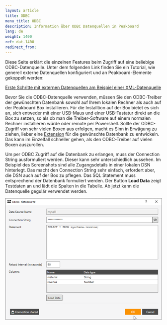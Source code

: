 ```yaml
---
layout: article
title: ODBC
menu_title: ODBC
description: Information über ODBC Datenquellen in Peakboard
lang: de
weight: 1400
ref: dat-1400
redirect_from:
---
```


Diese Seite erklärt die einzelnen Features beim Zugriff auf eine beliebige ODBC-Datenquelle. 
Unter dem folgenden Link finden Sie ein Tutorial, wie generell externe Datenquellen konfiguriert und an Peakboard-Elemente gekoppelt werden:

[Erste Schritte mit externen Datenquellen am Beispiel einer XML-Datenquelle](/tutorials/03-de-xml-daten.html)

Bevor Sie die ODBC-Datenquelle verwenden, müssen Sie den ODBC-Treiber der gewünschten Datenbank sowohl auf Ihrem lokalen Rechner als auch auf der Peakboard Box installieren. 
Für die Installtion auf der Box bietet es sich an, sich entweder mit einer USB-Maus und einer USB-Tastatur direkt an die Box zu setzen, so als ob man die Treiber-Software auf einem normalen Rechner installieren würde oder remote per Powershell.
Sollte der ODBC-Zugriff von sehr vielen Boxen aus erfolgen, macht es Sinn in Erwägung zu ziehen, lieber eine [Extension](https://help.peakboard.com/data_sources/Extension/de-Extension.html) für die gewünschte Datenbank zu entwickeln. 
Das kann im Einzelfall schneller gehen, als den ODBC-Treiber auf vielen Boxen auszurollen.

Um per ODBC Zugriff auf die Datenbank zu erlangen, muss der Connection String ausformuliert werden.
Dieser kann sehr unterschiedlich aussehen. 
Im Beispiel des Screenshots sind alle Zugangsdetails in einer lokalen DSN hinterlegt. 
Das macht den Connection String sehr einfach, erfordert aber, die DSN auch auf der Box zu pflegen.
Das SQL Statement muss entsprechend der Datenbank formuliert werden. 
Der Button **Load Data** zeigt Testdaten an und lädt die Spalten in die Tabelle. 
Ab jetzt kann die Datenquelle gegulär verwendet werden.

![odbc.png](/assets/images/data-sources/odbc/odbc.png)